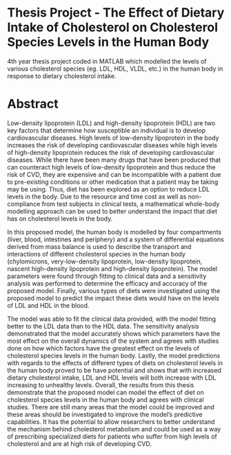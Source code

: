 # Thesis Project - The Effect of Dietary Intake of Cholesterol on Cholesterol Species Levels in the Human Body

4th year thesis project coded in MATLAB which modelled the levels of various cholesterol species (eg. LDL, HDL, VLDL, etc.) in the human body in response to dietary cholesterol intake.

# Abstract
Low-density lipoprotein (LDL) and high-density lipoprotein (HDL) are two key factors that determine how susceptible an individual is to develop cardiovascular diseases. High levels of low-density lipoprotein in the body increases the risk of developing cardiovascular diseases while high levels of high-density lipoprotein reduces the risk of developing cardiovascular diseases. While there have been many drugs that have been produced that can counteract high levels of low-density lipoprotein and thus reduce the risk of CVD, they are expensive and can be incompatible with a patient due to pre-existing conditions or other medication that a patient may be taking may be using. Thus, diet has been explored as an option to reduce LDL levels in the body. Due to the resource and time cost as well as non-compliance from test subjects in clinical tests, a mathematical whole-body modelling approach can be used to better understand the impact that diet has on cholesterol levels in the body.

In this proposed model, the human body is modelled by four compartments (liver, blood, intestines and periphery) and a system of differential equations derived from mass balance is used to describe the transport and interactions of different cholesterol species in the human body (chylomicrons, very-low-density lipoprotein, low-density lipoprotein, nascent high-density lipoprotein and high-density lipoprotein). The model parameters were found through fitting to clinical data and a sensitivity analysis was performed to determine the efficacy and accuracy of the proposed model. Finally, various types of diets were investigated using the proposed model to predict the impact these diets would have on the levels of LDL and HDL in the blood.

The model was able to fit the clinical data provided, with the model fitting better to the LDL data than to the HDL data. The sensitivity analysis demonstrated that the model accurately shows which parameters have the most effect on the overall dynamics of the system and agrees with studies done on how which factors have the greatest effect on the levels of cholesterol species levels in the human body. Lastly, the model predictions with regards to the effects of different types of diets on cholesterol levels in the human body proved to be have potential and shows that with increased dietary cholesterol intake, LDL and HDL levels will both increase with LDL increasing to unhealthy levels.
Overall, the results from this thesis demonstrate that the proposed model can model the effect of diet on cholesterol species levels in the human body and agrees with clinical studies. There are still many areas that the model could be improved and these areas should be investigated to improve the model’s predictive capabilities. It has the potential to allow researchers to better understand the mechanism behind cholesterol metabolism and could be used as a way of prescribing specialized diets for patients who suffer from high levels of cholesterol and are at high risk of developing CVD.
